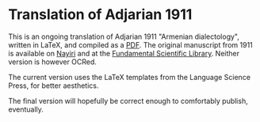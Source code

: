 # Translation of Adjarian 1911
This is an ongoing translation of Adjarian 1911 "Armenian dialectology", written in LaTeX, and compiled as a [PDF](/adjarian1911.pdf). The original manuscript from 1911 is available on [Nayiri](http://www.nayiri.com/imagedBook.jsp?id=1) and at the [Fundamental Scientific Library](https://www.flib.sci.am/journal/eminian/1911-8.html). Neither version is however OCRed. 

The current version uses the LaTeX templates from the Language Science Press, for better aesthetics.

The final version  will hopefully be correct enough to comfortably publish, eventually. 

